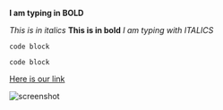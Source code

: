 **I am typing in BOLD**

*This is in italics*
**This is in bold**
*I am typing with ITALICS*

    code block

```code block```

[Here is our link](https://www.google.com/search?q=dogs&biw=1307&bih=651&tbm=isch&source=lnms&sa=X&ved=0ahUKEwj815bb2LbRAhWCxlQKHcvdDJUQ_AUIBigB#imgrc=FRSriFAwu2FUzM%3A)

![screenshot](https://github.com/njarin/phase-0-gps-1/blob/master/nickpipergps.png)
